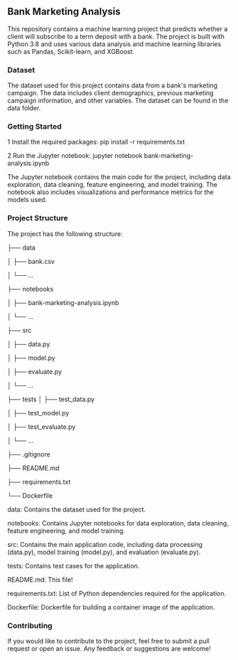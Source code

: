 ## Bank Marketing Analysis

This repository contains a machine learning project that predicts whether a client will subscribe to a term deposit with a bank. The project is built with Python 3.8 and uses various data analysis and machine learning libraries such as Pandas, Scikit-learn, and XGBoost.

### Dataset

The dataset used for this project contains data from a bank's marketing campaign. The data includes client demographics, previous marketing campaign information, and other variables. The dataset can be found in the data folder.

### Getting Started

1 Install the required packages: pip install -r requirements.txt

2 Run the Jupyter notebook: jupyter notebook bank-marketing-analysis.ipynb

The Jupyter notebook contains the main code for the project, including data exploration, data cleaning, feature engineering, and model training. The notebook also includes visualizations and performance metrics for the models used.

### Project Structure

The project has the following structure:

├── data

│   ├── bank.csv

│   └── ...


├── notebooks

│   ├── bank-marketing-analysis.ipynb

│   └── ...

├── src

│   ├── data.py

│   ├── model.py

│   ├── evaluate.py

│   └── ...

├── tests
│   ├── test_data.py

│   ├── test_model.py

│   ├── test_evaluate.py

│   └── ...

├── .gitignore

├── README.md

├── requirements.txt

└── Dockerfile

data: Contains the dataset used for the project.

notebooks: Contains Jupyter notebooks for data exploration, data cleaning, feature engineering, and model training.

src: Contains the main application code, including data processing (data.py), model training (model.py), and evaluation (evaluate.py).

tests: Contains test cases for the application.

README.md: This file!

requirements.txt: List of Python dependencies required for the application.

Dockerfile: Dockerfile for building a container image of the application.

### Contributing

If you would like to contribute to the project, feel free to submit a pull request or open an issue. Any feedback or suggestions are welcome!








